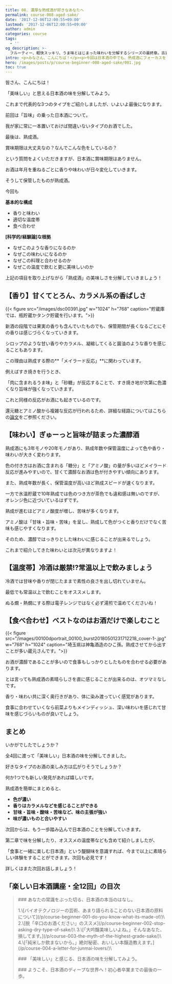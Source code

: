 ```yaml
---
title: 08. 濃厚な熟成酒が好きなあなたへ
permalink: course-008-aged-sake/
date: '2017-12-06T12:00:55+09:00'
lastmod: '2017-12-06T12:00:55+09:00'
author: admin
categories: course
tags:
  - ''
og_description: >-
  フルーティー、軽快スッキリ、うま味とはじまった味わいを分解するシリーズの最終章。古酒がやってきました。まだこの言葉に馴染みがない方もいるかも知れませんが、濃醇な味わいだと思っていただくのが良いと思います。香りはシロップのようなものからカラメル、醤油のようなものまで幅広く、味は奥深い余韻の長いお酒ばかりです。温度帯も冷酒ではなく、常温以上。まずは古酒の良さを知っていただくために、単体で飲むことをオススメしたいと思います。長い年月をかけて丁寧に熟成させたお酒はどのように仕上がっているのでしょうか。
intro: <p>みなさん、こんにちは！</p><p>今回は日本酒の中でも、熟成酒にフォーカスをしてご紹介していきます。</p>
hero: /images/posts/p/course-beginner-008-aged-sake/001.jpg
toc: true
---
```

皆さん、こんにちは！

「美味しい」と思える日本酒の味を分解してみよう。

これまで代表的な3つのタイプをご紹介しましたが、いよいよ最後になります。

前回は「旨味」の乗った日本酒について。

我が家に常に一本置いておけば間違いないタイプのお酒でした。

最後は、熟成酒。

賞味期限は大丈夫なの？なんでこんな色をしているの？

という質問をよくいただきますが、日本酒に賞味期限はありません。

お酒は年月を重ねるごとに香りや味わいが日々変化していきます。

そうして保管したものが熟成酒。

今回も

**基本的な構成**

* 香りと味わい
* 適切な温度帯
* 食べ合わせ

**\[科学的/経験論]な根拠**

* なぜこのような香りになるのか
* なぜこの味わいになるのか
* なぜこの料理と合わせるのか
* なぜこの温度で飲むと更に美味しいのか

上記の項目を取り上げながら「熟成酒」の美味しさを分解していきましょう！

## 【香り】甘くてとろん、カラメル系の香ばしさ

{{< figure src="/images/dsc00391.jpg" w="1024" h="768" caption="貯蔵庫では、瓶貯蔵かタンク貯蔵を行います。">}}

新酒の段階では果実の香りも含んでいたものでも、保管期間が長くなるごとにその香りは感じづらくなっていきます。

シロップのような甘い香りやカラメル、凝縮してくると醤油のような香りを感じることもあります。

この理由は熟成する際の**「メイラード反応」**に関わっています。

例えばすき焼きを行うとき、

「肉に含まれるうま味」と「砂糖」が反応することで、すき焼き地が次第に色濃くなり旨味が強くなっていきます。

これと同様の反応がお酒にも起きているのです。

還元糖とアミノ酸から複雑な反応が行われるため、詳細な経路についてはこちらの[論文](https://www.jstage.jst.go.jp/article/jbrewsocjapan1988/88/6/88_6_421/_pdf)をご参照ください。

## 【味わい】ぎゅーっと旨味が詰まった濃醇酒

熟成酒にも3年モノや20年モノがあり、熟成年数や保管温度によって色や香り・味わいが大きく変わります。

色の付き方はお酒に含まれる「糖分」と「アミノ酸」の量が多いほどメイラード反応が進みやすいので、甘くて濃醇なお酒は色が付きやすい傾向にあります。

また、熟成年数が長く、保管温度が高いほど熟成スピードが速くなります。

一方で氷温貯蔵で10年熟成では色のつき方が茶色でも違和感は無いのですが、オレンジ色に近づいているはずです。

熟成が進むほどアミノ酸度が増し、苦味が多くなります。

アミノ酸は「甘味・旨味・苦味」を呈し、熟成して色がつくと香りだけでなく苦味も感じやすくなります。

そのため、濃醇ではっきりとした味わいに感じることが出来るでしょう。

これまで紹介してきた味わいとは次元が異なりますよ！

## 【温度帯】冷酒は厳禁!?常温以上で飲みましょう

冷酒では甘味や香りが閉じたままで素性の良さを出し切れていません。

最低でも常温以上で飲むことをオススメします。

ぬる燗・熱燗にする際は電子レンジではなく必ず湯煎で温めてくださいね！

## 

## 【食べ合わせ】ベストなのはお酒だけで楽しむこと

{{< figure src="/images/00100dportrait_00100_burst20180501231712218_cover-1-.jpg" w="768" h="1024" caption="埼玉県は神亀酒造のひこ孫。熟成させてから出すことが多い蔵元さんです。">}}

お酒が濃醇であることが多いので食事もしっかりとしたものを合わせる必要があります。

とは言っても熟成酒の素晴らしさを直に感じることが出来るのは、オツマミなしです。

香り・味わい共に深く奥行きがあり、体に染み渡っていく感覚があります。

食事に合わせていくなら前菜よりもメインディッシュ、深い味わいを感じれて甘味を感じづらいものが良いでしょう。

## まとめ

いかがでしたでしょうか？

全4回に渡って「美味しい」日本酒の味を分解してきました。

好きなタイプのお酒の楽しみ方は広がりそうでしょうか？

何か1つでも新しい発見があれば嬉しいです。

熟成酒を簡単にまとめると、

* **色が濃い**
* **香りはカラメルなどを感じることができる**
* **甘味・旨味・酸味・苦味など、味の主張が強い**
* **味が濃いものと合いやすい**

次回からは、もう一歩踏み込んで日本酒のことを分解していきます。

第二章で味を分解したり、オススメの温度帯なども含めて紹介しましたが、

「食事と一緒に楽しむ日本酒」という醍醐味を意識すれば、今まで以上に素晴らしい体験をすることができます。次回も必見です！

詳しくはまた次回お話しましょう！

## 「楽しい日本酒講座・全12回」の目次

> <p><p/>
> ### あなたの常識をぶった切る、日本酒の本当のはなし。
> <p><p/>
> 1.\[バイオテクノロジーの芸術、あまり語られることのない日本酒の原料について](/p/course-beginner-001-do-you-know-what-its-made-of/)\
> 2.\[脱「辛口のお酒ください」のススメ](/p/course-beginner-002-stop-asking-dry-type-of-sake/)\
> 3.\[「大吟醸美味しいよね。」そんなあなた、損してます。](/p/course-003-the-myth-of-the-highest-grade-sake/)\
> 4.\[「純米しか飲まないから。」絶対秘密、おいしい本醸造教えます。](/p/course-004-a-letter-for-junmai-lovers/)\
> <p><p/>
> ### 「美味しい」と感じる、日本酒の味を分解してみよう。<p><p/>
> ### ようこそ、日本酒のディープな世界へ！初心者卒業までの最後の一歩。
